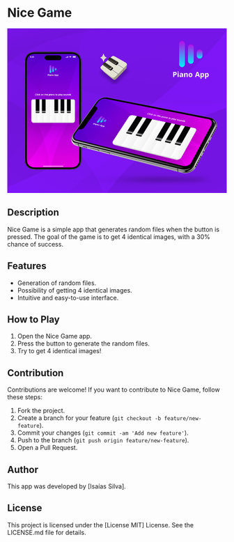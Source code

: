 # Nice Game

![Capa do Projeto](https://github.com/isaias0cardoso/piano-app-flutter/blob/main/Piano%20App.png)

## Description

Nice Game is a simple app that generates random files when the button is pressed. The goal of the game is to get 4 identical images, with a 30% chance of success.

## Features

- Generation of random files.
- Possibility of getting 4 identical images.
- Intuitive and easy-to-use interface.

## How to Play

1. Open the Nice Game app.
2. Press the button to generate the random files.
3. Try to get 4 identical images!


## Contribution

Contributions are welcome! If you want to contribute to Nice Game, follow these steps:

1. Fork the project.
2. Create a branch for your feature (`git checkout -b feature/new-feature`).
3. Commit your changes (`git commit -am 'Add new feature'`).
4. Push to the branch (`git push origin feature/new-feature`).
5. Open a Pull Request.


## Author

This app was developed by [Isaías Silva].

## License

This project is licensed under the [License MIT] License. See the LICENSE.md file for details.
